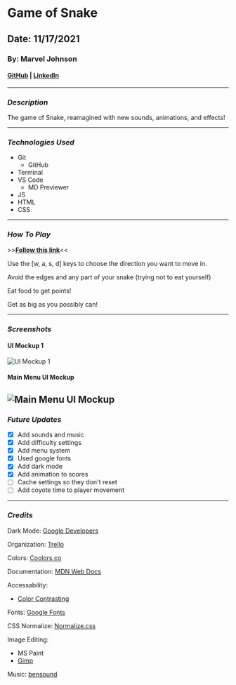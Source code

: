 # Game of Snake

## Date: 11/17/2021

### By: Marvel Johnson

#### [GitHub](https://github.com/Menthus123/) | [LinkedIn](https://www.linkedin.com/in/marvel-johnson-81b469119/)

---

### **_Description_**

The game of Snake, reamagined with new sounds, animations, and effects!

---

### **_Technologies Used_**

- Git
  - GitHub
- Terminal
- VS Code
  - MD Previewer
- JS
- HTML
- CSS

---

### **_How To Play_**

\>>**[Follow this link](http://marvel-game-of-snake.surge.sh/)**<<

Use the [w, a, s, d] keys to choose the direction you want to move in.

Avoid the edges and any part of your snake (trying not to eat yourself)

Eat food to get points!

Get as big as you possibly can!

---

### **_Screenshots_**

#### UI Mockup 1

![UI Mockup 1](https://github.com/Menthus123/game_of_snake/blob/main/images/game_of_snake_ui_mockup_1.jpg?raw=true)

#### Main Menu UI Mockup

## ![Main Menu UI Mockup](https://github.com/Menthus123/game_of_snake/blob/main/images/main-menu_ui_mockup.png?raw=true)

### **_Future Updates_**

- [x] Add sounds and music
- [x] Add difficulty settings
- [x] Add menu system
- [x] Used google fonts
- [x] Add dark mode
- [x] Add animation to scores
- [ ] Cache settings so they don't reset
- [ ] Add coyote time to player movement

---

### **_Credits_**

Dark Mode: [Google Developers](https://web.dev/building-a-color-scheme/)

Organization: [Trello](https://trello.com/b/fNyosNRS/snake-game-project)

Colors: [Coolors.co](https://coolors.co/)

Documentation: [MDN Web Docs](https://developer.mozilla.org/en-US/)

Accessability:

- [Color Contrasting](https://webaim.org/resources/contrastchecker/)

Fonts: [Google Fonts](https://fonts.google.com/)

CSS Normalize: [Normalize.css](https://necolas.github.io/normalize.css/)

Image Editing:

- MS Paint
- [Gimp](https://www.gimp.org/downloads/)

Music: [bensound](https://www.bensound.com)
